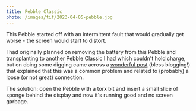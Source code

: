 ```yaml
---
title: Pebble Classic
photo: /images/tif/2023-04-05-pebble.jpg
---
```


This Pebble started off with an intermittent fault that would gradually get worse - the screen would start to distort.

I had originally planned on removing the battery from this Pebble and transplanting to another Pebble Classic I had which couldn't hold charge, but on doing some digging came across a [wonderful post](https://gamedummy.com/pebblefix/) (bless blogging!) that explained that this was a common problem and related to (probably) a loose (or not great) connection.

The solution: open the Pebble with a torx bit and insert a small slice of sponge behind the display and now it's running good and no screen garbage.
